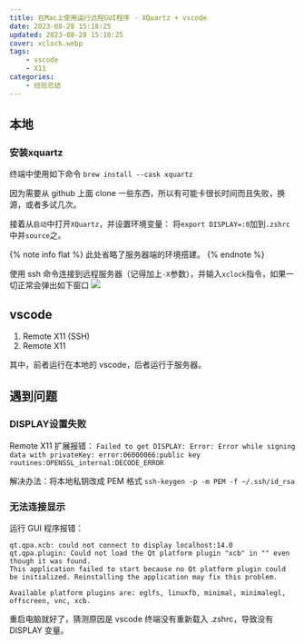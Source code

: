 ```yaml
---
title: 在Mac上使用运行远程GUI程序 - XQuartz + vscode
date: 2023-08-28 15:18:25
updated: 2023-08-28 15:18:25
cover: xclock.webp
tags:
    - vscode
    - X11
categories:
    - 经验总结
---
```


## 本地

### 安装xquartz

终端中使用如下命令
`brew install --cask xquartz`

因为需要从 github 上面 clone 一些东西，所以有可能卡很长时间而且失败，换源，或者多试几次。

接着从`启动`中打开`XQuartz`，并设置环境变量：
将`export DISPLAY=:0`加到`.zshrc`中并`source`之。

{% note info flat %}
此处省略了服务器端的环境搭建。
{% endnote %}

使用 ssh 命令连接到远程服务器（记得加上`-X`参数），并输入`xclock`指令，如果一切正常会弹出如下窗口
![](xclock.webp)

## vscode

1. Remote X11 (SSH)
2. Remote X11

其中，前者运行在本地的 vscode，后者运行于服务器。

## 遇到问题

### DISPLAY设置失败

Remote X11 扩展报错：
`Failed to get DISPLAY: Error: Error while signing data with privateKey: error:06000066:public key routines:OPENSSL_internal:DECODE_ERROR`

解决办法：将本地私钥改成 PEM 格式
`ssh-keygen -p -m PEM -f ~/.ssh/id_rsa`

### 无法连接显示

运行 GUI 程序报错：
```
qt.qpa.xcb: could not connect to display localhost:14.0
qt.qpa.plugin: Could not load the Qt platform plugin "xcb" in "" even though it was found.
This application failed to start because no Qt platform plugin could be initialized. Reinstalling the application may fix this problem.

Available platform plugins are: eglfs, linuxfb, minimal, minimalegl, offscreen, vnc, xcb.
```

重启电脑就好了，猜测原因是 vscode 终端没有重新载入 .zshrc，导致没有 DISPLAY 变量。
